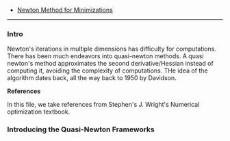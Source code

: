 - [Newton Method for Minimizations](Newton%20Method%20for%20Minimizations.md)


---
### **Intro**

Newton's iterations in multiple dimensions has difficulty for computations. There has been much endeavors into quasi-newton methods. A quasi newton's method approximates the second derivative/Hessian instead of computing it, avoiding the complexity of computations. THe idea of the algorithm dates back, all the way back to 1950 by Davidson. 


**References**

In this file, we take references from Stephen's J. Wright's Numerical optimization textbook. 


### **Introducing the Quasi-Newton Frameworks**



